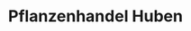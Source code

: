 ---
title: "Pflanzenhandel Huben"
url: /ladenburg/pflanzenhandel-huben-schriesheimer-fussweg/
shop: Garten-Center
---